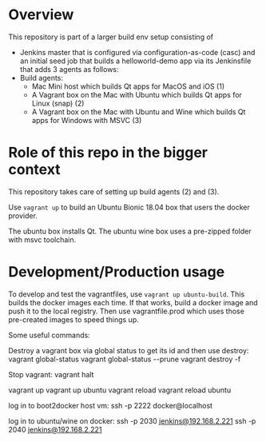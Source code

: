 Overview
==========

This repository is part of a larger build env setup consisting of

- Jenkins master that is configured via configuration-as-code (casc) and an initial seed job that builds a helloworld-demo app via its Jenkinsfile that adds 3 agents as follows:
- Build agents:
  - Mac Mini host which builds Qt apps for MacOS and iOS (1)
  - A Vagrant box on the Mac with Ubuntu which builds Qt apps for Linux (snap) (2)
  - A Vagrant box on the Mac with Ubuntu and Wine which builds Qt apps for Windows with MSVC (3)

Role of this repo in the bigger context
==========

This repository takes care of setting up build agents (2) and (3).

Use `vagrant up` to build an Ubuntu Bionic 18.04 box that users the docker provider.

The ubuntu box installs Qt.
The ubuntu wine box uses a pre-zipped folder with msvc toolchain.


Development/Production usage
==========
To develop and test the vagrantfiles, use `vagrant up ubuntu-build`. This builds the docker images each time.
If that works, build a docker image and push it to the local registry. Then use vagrantfile.prod which uses those pre-created images to speed things up.


Some useful commands:

Destroy a vagrant box via global status to get its id and then use destroy:
vagrant global-status
vagrant global-status --prune
vagrant destroy <id> -f

Stop vagrant:
vagrant halt

vagrant up
vagrant up ubuntu
vagrant reload 
vagrant reload ubuntu


log in to boot2docker host vm:
ssh -p 2222 docker@localhost

log in to ubuntu/wine on docker:
ssh -p 2030 jenkins@192.168.2.221
ssh -p 2040 jenkins@192.168.2.221